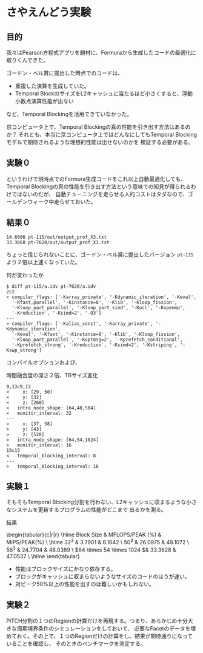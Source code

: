 
# さやえんどう実験

## 目的

我々はPearson方程式アプリを題材に、Formuraから生成したコードの最適化に取りくんできた。

ゴードン・ベル賞に提出した時点でのコードは、

- 重複した演算を生成していた。
- Temporal BlockのサイズをL2キャッシュに当たるほど小さくすると、浮動小数点演算性能が出ない

など、Temporal Blockingを活用できていなかった。

京コンピュータ上で、Temporal Blockingの真の性能を引き出す方法はあるのか？
それとも、本当に京コンピュータ上ではどんなにしてもTemporal Blockingモデルで期待されるような理想的性能は出せないのかを
検証する必要がある。


## 実験０

というわけで現時点でのFormura生成コードをこれ以上自動最適化しても、
Temporal Blockingの真の性能を引き出す方法という意味での知見が得られるわけではないのだが、
自動チューニングを走らせる人的コストはタダなので、ゴールデンウィーク中走らせておいた。

## 結果０

```
14.6606 pt-115/out/output_prof_X3.txt
33.3668 pt-7620/out/output_prof_X3.txt
```

ちょっと信じられないことに、ゴードン・ベル賞に提出したバージョン `pt-115` より２倍以上速くなっていた。


何が変わったか
```
$ diff pt-115/a.idv pt-7620/a.idv
2c2
< compiler_flags: ['-Karray_private', '-Kdynamic_iteration', '-Keval',
  '-Kfast,parallel', '-Kinstance=8', '-Klib', '-Kloop_fission',
  '-Kloop_part_parallel', '-Kloop_part_simd', '-Kocl', '-Kopenmp',
  '-Kreduction', '-Ksimd=2', '-O3']
---
> compiler_flags: ['-Kalias_const', '-Karray_private', '-Kdynamic_iteration',
  '-Keval', '-Kfast', '-Kinstance=8', '-Klib', '-Kloop_fission',
  '-Kloop_part_parallel', '-Koptmsg=2', '-Kprefetch_conditional',
  '-Kprefetch_strong', '-Kreduction', '-Ksimd=2', '-Kstriping', '-Kswp_strong']
```

コンパイルオプションおよび、


時間融合度の深さ２倍、TBサイズ変化

```
9,13c9,13
<     x: [29, 50]
<     y: [32]
<     z: [260]
<   intra_node_shape: [64,48,504]
<   monitor_interval: 32
---
>     x: [37, 58]
>     y: [43]
>     z: [528]
>   intra_node_shape: [64,54,1024]
>   monitor_interval: 16
15c15
<   temporal_blocking_interval: 8
---
>   temporal_blocking_interval: 16
```


## 実験１

そもそもTemporal Blocking分割を行わない、L2キャッシュに収まるような小さなシステムを更新するプログラムの性能がどこまで
出るかを測る。


結果

\begin{tabular}{c|r|r}
\hline
 Block Size    & MFLOPS/PEAK (\%) & MIPS/PEAK(\%) \\
 \hline
 $32^3$ &  3.7901  &  8.1642  \\
 $50^3$ &  26.0975  & 48.1072   \\
 $56^3$ & 24.7704   &  48.0389  \\
 $64 \times 54 \times 1024 $& 33.3628 & 47.0537 \\
 \hline
\end{tabular}

- 性能はブロックサイズにかなり依存する。
- ブロックがキャッシュに収まらないようなサイズのコードのほうが速い。
- 対ピーク50\%以上の性能を出すのは難しいかもしれない。


## 実験２

PiTCH分割の１つのRegionの計算だけを再現する。つまり、あらかじめ十分大きな周期境界条件のシミュレーションをしておいて、
必要なFacetのデータを埋めておく。その上で、１つのRegionだけの計算をし、結果が期待通りになっていることを確認し、
そのときのベンチマークを測定する。
